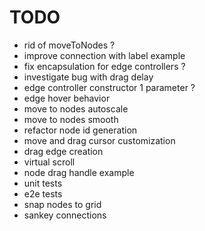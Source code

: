 # TODO

- rid of moveToNodes ?
- improve connection with label example
- fix encapsulation for edge controllers ?
- investigate bug with drag delay
- edge controller constructor 1 parameter ?
- edge hover behavior
- move to nodes autoscale
- move to nodes smooth
- refactor node id generation
- move and drag cursor customization
- drag edge creation
- virtual scroll
- node drag handle example
- unit tests
- e2e tests
- snap nodes to grid
- sankey connections
